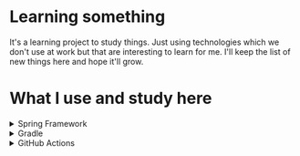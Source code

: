 # Learning something

It's a learning project to study things.
Just using technologies which we don't use at work but that
are interesting to learn for me. I'll keep the list of new
things here and hope it'll grow.

# What I use and study here

<details>
<summary>Spring Framework</summary>

#### Learning:

- Spring for beginners [certificate](https://www.udemy.com/certificate/UC-d33a0011-e7dc-4d0b-a55e-1956d3dec908/)
    - Finished: 18 March 2023
    - Spring a must-know tool to increase ones chances on the market
    - I couldn't use it on my job, so started with something

</details>

<details>
<summary>Gradle</summary>

- Just decided to use it instead of Maven
- I had a big job experience with Maven, but nothing with Gradle
- Didn't meet any problems on basic usage - mostly it's just another syntax

</details>

<details>
    <summary>GitHub Actions</summary>

#### Learning:

- GitHub Actions - The Complete
  Guide [certificate](https://www.udemy.com/certificate/UC-852683ac-bea0-4019-a120-264cbbda7bed/)
    - Finished: 23 July 2023
    - We moved to GitHub on my job, thought why not to implement CI/CD

#### Examples:

- Common triggers ('on'): [link](.github/workflows/demo-triggers.yml)
- Repository / environment variables and secrets [link](.github/workflows/demo-env-variables-secrets.yml)
- Using artifacts, outputs and cache: [link](.github/workflows/demo-artifacts-outputs-cache.yml)
- Conditions to run job / step and behaviour on failure: [link](.github/workflows/demo-conditions-errors.yml)
- Matrix - perform several times with different parameter combinations: [link](.github/workflows/demo-matrix.yml)
- Reusable workflow:
    - Example: [link](.github/workflows/demo-reusable-workflow-define.yml)
    - Example usage: [link](.github/workflows/demo-reusable-workflow-use.yml)
- Custom actions:
    - Composite: [link](.github/actions/example-composite-action/action.yml)
    - JavaScript: [link](.github/actions/example-js-action)
    - Docker (Java): [link](.github/actions/example-docker-action)
    - Using the actions: [link](.github/workflows/demo-custom-actions-use.yml)
- Security vulnerabilities:
    - Script injection vulnerabilities: [link](.github/workflows/demo-security-script-injection-threat.yml)
    - Permissions and $GITHUB_TOKEN: [link](.github/workflows/demo-security-github-token.yml)

</details>

